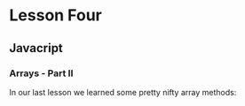 # Lesson Four
## Javacript
### Arrays - Part II
In our last lesson we learned some pretty nifty array methods:
```javascript
  
```
